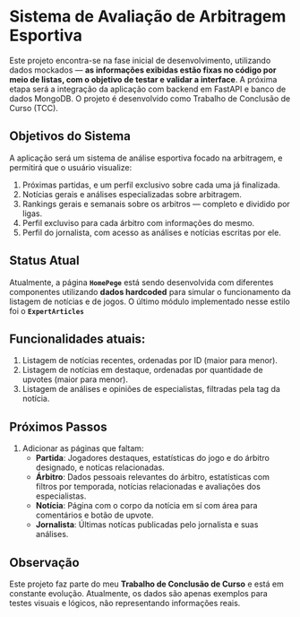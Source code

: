 # Sistema de Avaliação de Arbitragem Esportiva

Este projeto encontra-se na fase inicial de desenvolvimento, utilizando dados mockados — **as informações exibidas estão fixas no código por meio de listas, com o objetivo de testar e validar a interface**. A próxima etapa será a integração da aplicação com backend em FastAPI e banco de dados MongoDB.
O projeto é desenvolvido como Trabalho de Conclusão de Curso (TCC).

## Objetivos do Sistema
A aplicação será um sistema de análise esportiva focado na arbitragem, e permitirá que o usuário visualize:
1. Próximas partidas, e um perfil exclusivo sobre cada uma já finalizada.
2. Notícias gerais e análises especializadas sobre arbitragem.
3. Rankings gerais e semanais sobre os arbitros — completo e dividido por ligas.
4. Perfil excluviso para cada árbitro com informações do mesmo.
5. Perfil do jornalista, com acesso as análises e notícias escritas por ele.

## Status Atual
Atualmente, a página **`HomePege`** está sendo desenvolvida com diferentes componentes utilizando **dados hardcoded** para simular o funcionamento da listagem de notícias e de jogos. O último módulo implementado nesse estilo foi o **`ExpertArticles`**

## Funcionalidades atuais:
1. Listagem de notícias recentes, ordenadas por ID (maior para menor).
2. Listagem de notícias em destaque, ordenadas por quantidade de upvotes (maior para menor).
3. Listagem de análises e opiniões de especialistas, filtradas pela tag da notícia.

## Próximos Passos
1. Adicionar as páginas que faltam:
    - **Partida**: Jogadores destaques, estatísticas do jogo e do árbitro designado, e notícas relacionadas.
    - **Árbitro**: Dados pessoais relevantes do árbitro, estatísticas com filtros por temporada, notícias relacionadas e avaliações dos especialistas.
    - **Notícia**: Página com o corpo da notícia em sí com área para comentários e botão de upvote.
    - **Jornalista**: Últimas notícas publicadas pelo jornalista e suas análises.

## Observação
Este projeto faz parte do meu **Trabalho de Conclusão de Curso** e está em constante evolução. Atualmente, os dados são apenas exemplos para testes visuais e lógicos, não representando informações reais.